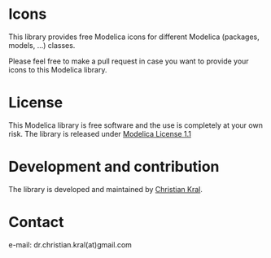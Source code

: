 # Icons
This library provides free Modelica icons for different Modelica (packages, models, ...) classes. 

Please feel free to make a pull request in case you want to provide your icons to this Modelica library.
 
# License

This Modelica library is free software and the use is completely at your own
risk. The library is released under [Modelica License 1.1](https://www.modelica.org/licenses/ModelicaLicense1.1)

# Development and contribution

The library is developed and maintained by [Christian Kral](http://christiankral.net).

# Contact

e-mail: dr.christian.kral(at)gmail.com

